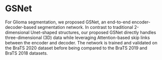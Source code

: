 # GSNet

For Glioma segmentation, we proposed GSNet, an end-to-end encoder-decoder-based segmentation network. In contrast to traditional 2-dimensional Unet-shaped structures, our proposed GSNet directly handles three-dimensional (3D) data while leveraging Attention-based skip links between the encoder and decoder. The network is trained and validated on the BraTS 2020 dataset before being compared to the BraTS 2019 and BraTS 2018 datasets.
